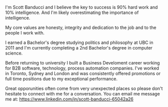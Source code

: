 I'm Scott Banducci and I believe the key to success is 90% hard work and 10% intelligence. And I'm likely overestimating the importance of intelligence.

My core values are honesty, integrity and dedication to the job and to the people I work with.

I earned a Bachelor's degree studying politics and philosophy at UBC in 2011 and I'm currently completing a 2nd Bachelor's degree in computer science.

Before returning to university I built a Business Develoment career working for B2B software, technology, process automation companies. I've worked in Toronto, Sydney and London and was consistently offered promotions or full time positions due to my exceptional performance.

Great opporunities often come from very unexpected places so please don't hesitate to connect with me for a conversation. You can email me message me at: https://www.linkedin.com/in/scott-banducci-65042a26
